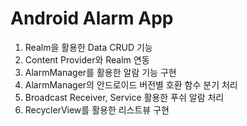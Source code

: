 # Android Alarm App

1. Realm을 활용한 Data CRUD 기능
2. Content Provider와 Realm 연동
3. AlarmManager를 활용한 알람 기능 구현
4. AlarmManager의 안드로이드 버전별 호환 함수 분기 처리
5. Broadcast Receiver, Service 활용한 푸쉬 알람 처리
6. RecyclerView를 활용한 리스트뷰 구현
